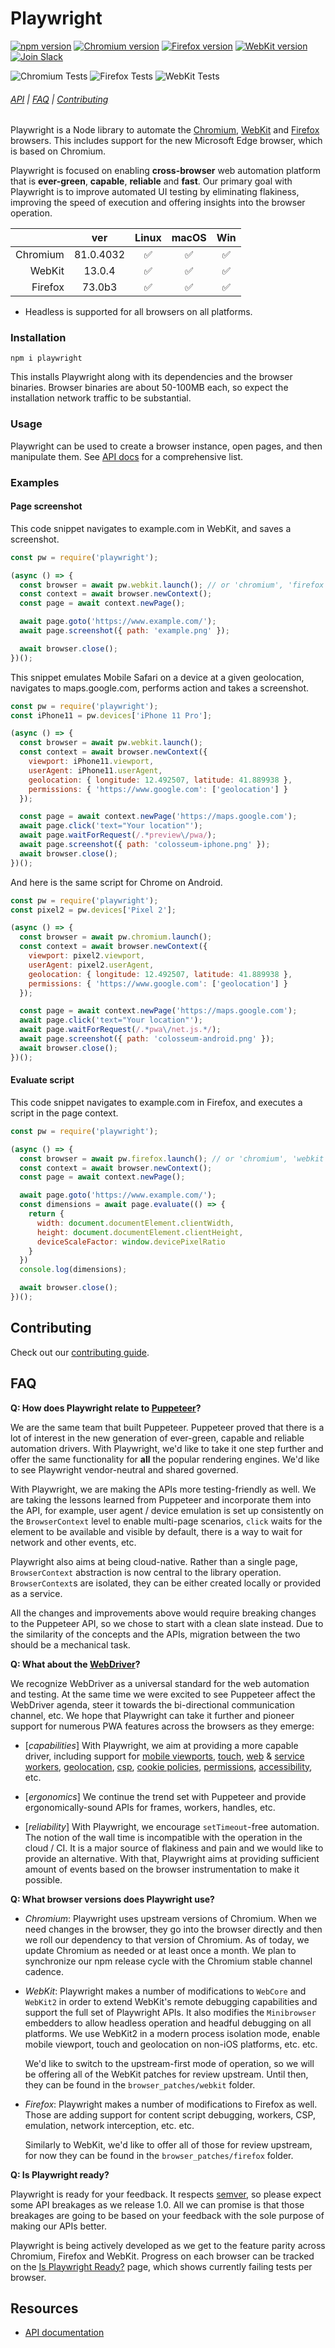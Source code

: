 # Playwright
[![npm version](https://img.shields.io/npm/v/playwright.svg?style=flat)](https://www.npmjs.com/package/playwright) [![Chromium version](https://img.shields.io/badge/chromium-81.0.4032-blue.svg)](https://www.chromium.org/Home) [![Firefox version](https://img.shields.io/badge/firefox-73.0b3-blue.svg)](https://www.mozilla.org/en-US/firefox/new/) [![WebKit version](https://img.shields.io/badge/webkit-13.0.4-blue.svg)](https://webkit.org/) [![Join Slack](https://img.shields.io/badge/join-slack-infomational)](https://join.slack.com/t/playwright/shared_invite/enQtOTEyMTUxMzgxMjIwLThjMDUxZmIyNTRiMTJjNjIyMzdmZDA3MTQxZWUwZTFjZjQwNGYxZGM5MzRmNzZlMWI5ZWUyOTkzMjE5Njg1NDg)

![Chromium Tests](https://github.com/Microsoft/playwright/workflows/Chromium%20Tests/badge.svg) ![Firefox Tests](https://github.com/Microsoft/playwright/workflows/Firefox%20Tests/badge.svg) ![WebKit Tests](https://github.com/Microsoft/playwright/workflows/WebKit%20Tests/badge.svg)


###### [API](https://github.com/microsoft/playwright/blob/master/docs/api.md) | [FAQ](#faq) | [Contributing](#contributing)


Playwright is a Node library to automate the [Chromium](https://www.chromium.org/Home), [WebKit](https://webkit.org/) and [Firefox](https://www.mozilla.org/en-US/firefox/new/) browsers. This includes support for the new Microsoft Edge browser, which is based on Chromium.

Playwright is focused on enabling **cross-browser** web automation platform that is **ever-green**, **capable**, **reliable** and **fast**. Our primary goal with Playwright is to improve automated UI testing by eliminating flakiness, improving the speed of execution and offering insights into the browser operation.


|          | ver | Linux | macOS | Win |
|   ---:   | :---: | :---: | :---:  | :---: |
| Chromium| 81.0.4032 | :white_check_mark: | :white_check_mark: | :white_check_mark: |
| WebKit | 13.0.4 | :white_check_mark: | :white_check_mark: | :white_check_mark: |
| Firefox |73.0b3 | :white_check_mark: | :white_check_mark: | :white_check_mark: |
- Headless is supported for all browsers on all platforms.

### Installation

```
npm i playwright
```

This installs Playwright along with its dependencies and the browser binaries. Browser binaries are about 50-100MB each, so expect the installation network traffic to be substantial.

### Usage

Playwright can be used to create a browser instance, open pages, and then manipulate them. See [API docs](https://github.com/microsoft/playwright/blob/master/docs/api.md) for a comprehensive list.

### Examples

#### Page screenshot

This code snippet navigates to example.com in WebKit, and saves a screenshot.

```js
const pw = require('playwright');

(async () => {
  const browser = await pw.webkit.launch(); // or 'chromium', 'firefox'
  const context = await browser.newContext();
  const page = await context.newPage();

  await page.goto('https://www.example.com/');
  await page.screenshot({ path: 'example.png' });

  await browser.close();
})();
```

This snippet emulates Mobile Safari on a device at a given geolocation, navigates to maps.google.com, performs action and takes a screenshot.

```js
const pw = require('playwright');
const iPhone11 = pw.devices['iPhone 11 Pro'];

(async () => {
  const browser = await pw.webkit.launch();
  const context = await browser.newContext({
    viewport: iPhone11.viewport,
    userAgent: iPhone11.userAgent,
    geolocation: { longitude: 12.492507, latitude: 41.889938 },
    permissions: { 'https://www.google.com': ['geolocation'] }
  });

  const page = await context.newPage('https://maps.google.com');
  await page.click('text="Your location"');
  await page.waitForRequest(/.*preview\/pwa/);
  await page.screenshot({ path: 'colosseum-iphone.png' });  
  await browser.close();
})();
```

And here is the same script for Chrome on Android.

```js
const pw = require('playwright');
const pixel2 = pw.devices['Pixel 2'];

(async () => {
  const browser = await pw.chromium.launch();
  const context = await browser.newContext({
    viewport: pixel2.viewport,
    userAgent: pixel2.userAgent,
    geolocation: { longitude: 12.492507, latitude: 41.889938 },
    permissions: { 'https://www.google.com': ['geolocation'] }
  });

  const page = await context.newPage('https://maps.google.com');
  await page.click('text="Your location"');
  await page.waitForRequest(/.*pwa\/net.js.*/);
  await page.screenshot({ path: 'colosseum-android.png' });
  await browser.close();
})();
```

#### Evaluate script

This code snippet navigates to example.com in Firefox, and executes a script in the page context.

```js
const pw = require('playwright');

(async () => {
  const browser = await pw.firefox.launch(); // or 'chromium', 'webkit'
  const context = await browser.newContext();
  const page = await context.newPage();

  await page.goto('https://www.example.com/');
  const dimensions = await page.evaluate(() => {
    return {
      width: document.documentElement.clientWidth,
      height: document.documentElement.clientHeight,
      deviceScaleFactor: window.devicePixelRatio
    }
  })
  console.log(dimensions);

  await browser.close();
})();
```

## Contributing

Check out our [contributing guide](https://github.com/microsoft/playwright/blob/master/CONTRIBUTING.md).

## FAQ

**Q: How does Playwright relate to [Puppeteer](https://github.com/puppeteer/puppeteer)?**

We are the same team that built Puppeteer. Puppeteer proved that there is a lot of interest in the new generation of ever-green, capable and reliable automation drivers. With Playwright, we'd like to take it one step further and offer the same functionality for **all** the popular rendering engines. We'd like to see Playwright vendor-neutral and shared governed.

With Playwright, we are making the APIs more testing-friendly as well. We are taking the lessons learned from Puppeteer and incorporate them into the API, for example, user agent / device emulation is set up consistently on the `BrowserContext` level to enable multi-page scenarios, `click` waits for the element to be available and visible by default, there is a way to wait for network and other events, etc.

Playwright also aims at being cloud-native. Rather than a single page, `BrowserContext` abstraction is now central to the library operation. `BrowserContext`s are isolated, they can be either created locally or provided as a service.

All the changes and improvements above would require breaking changes to the Puppeteer API, so we chose to start with a clean slate instead. Due to the similarity of the concepts and the APIs, migration between the two should be a mechanical task.

**Q: What about the [WebDriver](https://www.w3.org/TR/webdriver/)?**

We recognize WebDriver as a universal standard for the web automation and testing. At the same time we were excited to see Puppeteer affect the WebDriver agenda, steer it towards the bi-directional communication channel, etc. We hope that Playwright can take it further and pioneer support for numerous PWA features across the browsers as they emerge:

- [*capabilities*] With Playwright, we aim at providing a more capable driver, including support for [mobile viewports](https://developer.mozilla.org/en-US/docs/Mozilla/Mobile/Viewport_meta_tag), [touch](https://developer.mozilla.org/en-US/docs/Web/API/Touch_events/Using_Touch_Events), [web](https://developer.mozilla.org/en-US/docs/Web/API/Web_Workers_API/Using_web_workers) & [service workers](https://developer.mozilla.org/en-US/docs/Web/API/Service_Worker_API), [geolocation](https://developer.mozilla.org/en-US/docs/Web/API/Geolocation_API), [csp](https://developer.mozilla.org/en-US/docs/Web/HTTP/CSP), [cookie policies](https://web.dev/samesite-cookies-explained/), [permissions](https://developer.mozilla.org/en-US/docs/Web/API/Permissions_API), [accessibility](https://developer.mozilla.org/en-US/docs/Web/Accessibility), etc.

- [*ergonomics*] We continue the trend set with Puppeteer and provide ergonomically-sound APIs for frames, workers, handles, etc.

- [*reliability*] With Playwright, we encourage `setTimeout`-free automation. The notion of the wall time is incompatible with the operation in the cloud / CI. It is a major source of flakiness and pain and we would like to provide an alternative. With that, Playwright aims at providing sufficient amount of events based on the browser instrumentation to make it possible.

**Q: What browser versions does Playwright use?**

- *Chromium*: Playwright uses upstream versions of Chromium. When we need changes in the browser, they go into the browser directly and then we roll our dependency to that version of Chromium. As of today, we update Chromium as needed or at least once a month. We plan to synchronize our npm release cycle with the Chromium stable channel cadence.

- *WebKit*: Playwright makes a number of modifications to `WebCore` and `WebKit2` in order to extend WebKit's remote debugging capabilities and support the full set of Playwright APIs. It also modifies the `Minibrowser` embedders to allow headless operation and headful debugging on all platforms. We use WebKit2 in a modern process isolation mode, enable mobile viewport, touch and geolocation on non-iOS platforms, etc. etc.

  We'd like to switch to the upstream-first mode of operation, so we will be offering all of the WebKit patches for review upstream. Until then, they can be found in the `browser_patches/webkit` folder.

- *Firefox*: Playwright makes a number of modifications to Firefox as well. Those are adding support for content script debugging, workers, CSP, emulation, network interception, etc. etc.

  Similarly to WebKit, we'd like to offer all of those for review upstream, for now they can be found in the `browser_patches/firefox` folder.

**Q: Is Playwright ready?**

Playwright is ready for your feedback. It respects [semver](https://semver.org/), so please expect some API breakages as we release 1.0. All we can promise is that those breakages are going to be based on your feedback with the sole purpose of making our APIs better.

Playwright is being actively developed as we get to the feature parity across Chromium, Firefox and WebKit. Progress on each browser can be tracked on the [Is Playwright Ready?](https://aslushnikov.github.io/isplaywrightready/) page, which shows currently failing tests per browser.

## Resources

* [API documentation](https://github.com/microsoft/playwright/blob/master/docs/api.md)
